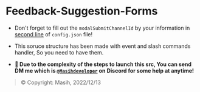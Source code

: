 # Feedback-Suggestion-Forms
- Don't forget to fill out the `modalSubmitChannelId` by your information in [second line](https://github.com/Masihdeveloper/Feedback-Suggestion-Forms/blob/main/config.json#L2) of `config.json` file!
- This soruce structure has been made with event and slash commands handler, So you need to have them.

- **📩 Due to the complexity of the steps to launch this src, You can send DM me which is [`@Masihdeveloper`](https://discord.com/users/901765485341859911) on Discord for some help at anytime!**

> © Copyright: Masih, 2022/12/13
